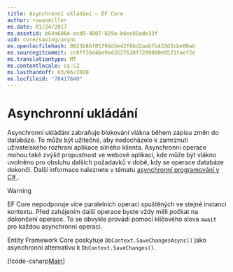 ```yaml
---
title: Asynchronní ukládání – EF Core
author: rowanmiller
ms.date: 01/24/2017
ms.assetid: b64a606e-ecd9-4807-829a-b6ec05ade33f
uid: core/saving/async
ms.openlocfilehash: 0823b86f0579dd3e42f6bd2aebfb433d3cbe00ab
ms.sourcegitcommit: cc0ff36e46e9ed3527638f7208000e8521faef2e
ms.translationtype: MT
ms.contentlocale: cs-CZ
ms.lasthandoff: 03/06/2020
ms.locfileid: "78417640"
---
```

# <a name="asynchronous-saving"></a>Asynchronní ukládání

Asynchronní ukládání zabraňuje blokování vlákna během zápisu změn do databáze. To může být užitečné, aby nedocházelo k zamrznutí uživatelského rozhraní aplikace silného klienta. Asynchronní operace mohou také zvýšit propustnost ve webové aplikaci, kde může být vlákno uvolněno pro obsluhu dalších požadavků v době, kdy se operace databáze dokončí. Další informace naleznete v tématu [asynchronní programování v C# ](https://docs.microsoft.com/dotnet/csharp/async).

> [!WARNING]  
> EF Core nepodporuje více paralelních operací spuštěných ve stejné instanci kontextu. Před zahájením další operace byste vždy měli počkat na dokončení operace. To se obvykle provádí pomocí klíčového slova `await` pro každou asynchronní operaci.

Entity Framework Core poskytuje `DbContext.SaveChangesAsync()` jako asynchronní alternativu k `DbContext.SaveChanges()`.

[!code-csharp[Main](../../../samples/core/Saving/Async/Sample.cs#Sample)]
